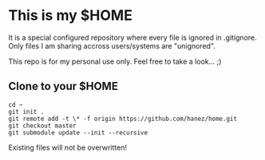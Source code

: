 This is my $HOME
================

It is a special configured repository where every file is ignored in 
.gitignore. Only files I am sharing accross users/systems are "unignored".

This repo is for my personal use only. Feel free to take a look... ;)

Clone to your $HOME
-------------------

    cd ~
    git init .
    git remote add -t \* -f origin https://github.com/hanez/home.git
    git checkout master
    git submodule update --init --recursive

Existing files will not be overwritten!
